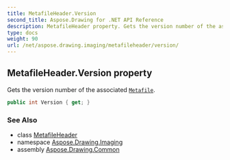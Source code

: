 ```yaml
---
title: MetafileHeader.Version
second_title: Aspose.Drawing for .NET API Reference
description: MetafileHeader property. Gets the version number of the associated Metafile
type: docs
weight: 90
url: /net/aspose.drawing.imaging/metafileheader/version/
---
```

## MetafileHeader.Version property

Gets the version number of the associated [`Metafile`](../../metafile/).

```csharp
public int Version { get; }
```

### See Also

* class [MetafileHeader](../)
* namespace [Aspose.Drawing.Imaging](../../metafileheader/)
* assembly [Aspose.Drawing.Common](../../../)



